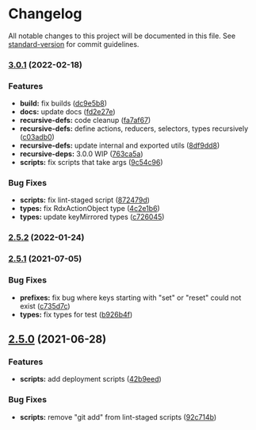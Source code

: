 # Changelog

All notable changes to this project will be documented in this file. See [standard-version](https://github.com/conventional-changelog/standard-version) for commit guidelines.

### [3.0.1](https://github.com/codeparticle/rdx/compare/v2.5.2...v3.0.1) (2022-02-18)


### Features

* **build:** fix builds ([dc9e5b8](https://github.com/codeparticle/rdx/commit/dc9e5b8f8dda74109861dcd4bc9ab8b108443dbf))
* **docs:** update docs ([fd2e27e](https://github.com/codeparticle/rdx/commit/fd2e27e9fae1d29f8534d2a1821a38e07d3278c6))
* **recursive-defs:** code cleanup ([fa7af67](https://github.com/codeparticle/rdx/commit/fa7af672a89832484552bf355eba94498771db87))
* **recursive-defs:** define actions, reducers, selectors, types recursively ([c03adb0](https://github.com/codeparticle/rdx/commit/c03adb01cdd895ea9e5671aaa0931efed13aabf1))
* **recursive-defs:** update internal and exported utils ([8df9dd8](https://github.com/codeparticle/rdx/commit/8df9dd8d6a7bdc4d904e2f9172e82a9e0ee538c7))
* **recursive-deps:** 3.0.0 WIP ([763ca5a](https://github.com/codeparticle/rdx/commit/763ca5a6efbce050eb456848cf651a15e7d08505))
* **scripts:** fix scripts that take args ([9c54c96](https://github.com/codeparticle/rdx/commit/9c54c96e6fccf8d78c37cfaa727adff7f6ccd723))


### Bug Fixes

* **scripts:** fix lint-staged script ([872479d](https://github.com/codeparticle/rdx/commit/872479ddae57c149ca463e46aa4367817e3ddd97))
* **types:** fix RdxActionObject type ([4c2e1b6](https://github.com/codeparticle/rdx/commit/4c2e1b6bec6b3edc790a11102ce8cf743dce6865))
* **types:** update keyMirrored types ([c726045](https://github.com/codeparticle/rdx/commit/c72604526db8a0fad27d09c6c0a1ff6023667906))

### [2.5.2](https://github.com/codeparticle/rdx/compare/v2.5.1...v2.5.2) (2022-01-24)

### [2.5.1](https://github.com/codeparticle/rdx/compare/v2.5.0...v2.5.1) (2021-07-05)


### Bug Fixes

* **prefixes:** fix bug where keys starting with "set" or "reset" could not exist ([c735d7c](https://github.com/codeparticle/rdx/commit/c735d7cc33ab7309de96663b4c02d944a58ec2d0))
* **types:** fix types for test ([b926b4f](https://github.com/codeparticle/rdx/commit/b926b4f4c3a52e9d7595c551484ba193ea553671))

## [2.5.0](https://github.com/codeparticle/rdx/compare/v2.4.7...v2.5.0) (2021-06-28)


### Features

* **scripts:** add deployment scripts ([42b9eed](https://github.com/codeparticle/rdx/commit/42b9eedbb5bcd736bb41b9f003ff40cc4190cbf5))


### Bug Fixes

* **scripts:** remove "git add" from lint-staged scripts ([92c714b](https://github.com/codeparticle/rdx/commit/92c714ba4fb0e4072374891bf938828df988769a))
